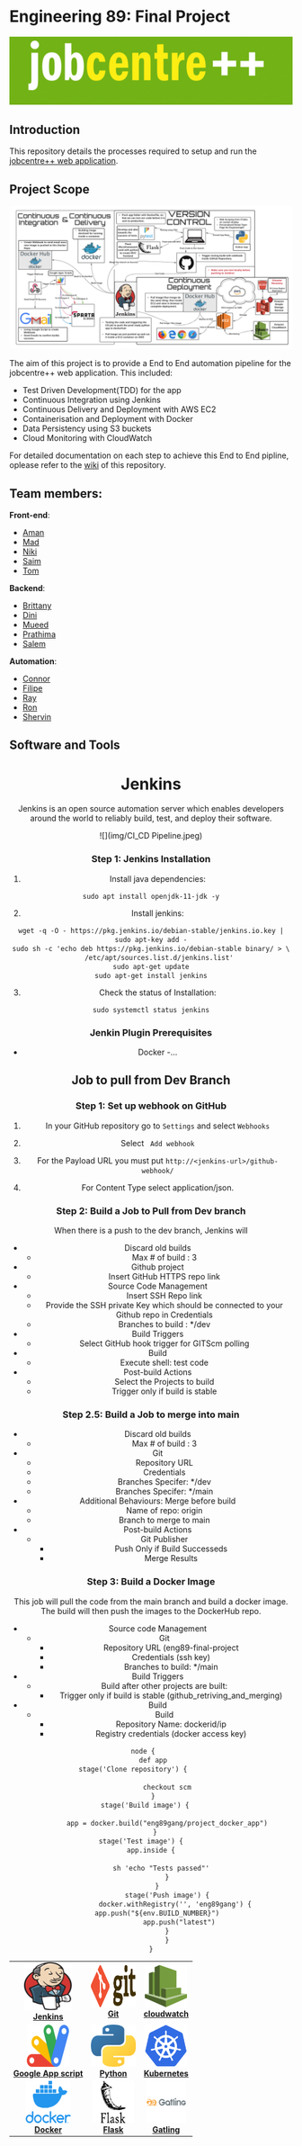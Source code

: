 # Engineering 89: Final Project 
![logo](img/logos/job_centre_logo.png)

## Introduction 

This repository details the processes required to setup and run the [jobcentre++ web application](https://github.com/engineering89-final-project/jcpp). 

## Project Scope  
![img](img/ci_cd_diagram.png)

The aim of this project is to provide a End to End automation pipeline for the jobcentre++ web application. This included:

- Test Driven Development(TDD) for the app
- Continuous Integration using Jenkins
- Continuous Delivery and Deployment with AWS EC2 
- Containerisation and Deployment with Docker 
- Data Persistency using S3 buckets
- Cloud Monitoring with CloudWatch

For detailed documentation on each step to achieve this End to End pipline, oplease refer to the [wiki](https://github.com/brittanyharrison/final_project_backend/wiki) of this repository.  

## Team members:

**Front-end**:
- [Aman](https://github.com/Ahhhh-man) 
- [Mad](https://github.com/monotiller)
- [Niki](https://github.com/NikiNikiforidi)
- [Saim](https://github.com/saim22r)
- [Tom](https://github.com/twilliams9397)

**Backend**:
- [Brittany](https://github.com/brittanyharrison)
- [Dini](https://github.com/DiniH1)
- [Mueed](https://github.com/mueed-shah)
- [Prathima](https://github.com/prathimaautomation)
- [Salem](https://github.com/SBenkhelfaSparta) 

**Automation**:
- [Connor](https://github.com/connorHayler)
- [Filipe](https://github.com/Filipe-Seixas) 
- [Ray](https://github.com/RayWLMo)
- [Ron](https://github.com/rurbonas)
- [Shervin](https://github.com/S-ghanbary98) 

## Software and Tools

<!-- ALL-TOPICS-LIST:START -->
<!-- prettier-ignore-start -->
<!-- markdownlint-disable -->
<center>
<table>
  <tr>
    <td align="center"><a href="#jenkins"><img src="img/logos/Jenkins_logo.svg.png" width="85px;" height="85px;" alt="Jenkins"/><br /><b>Jenkins</b></a></td>
    <td align="center"><a href="#git"><img src="img/logos/1280px-Git-logo.svg.png" width="80px;" height="75px;" alt="Git"/><br /><b>Git</b></a></td>
    <td align="center"><a href="#cloudwatch"><img src="img/logos/aws-cloudwatch-logo-png-transparent.png" width="75px;" height="75px;" alt="cloudwatch"/><br /><b>cloudwatch</b></a></td>

  </tr>
  <tr>
    <td align="center"><a href="#Google app scripts"><img src="img/logos/google-apps-script-logo-BDEAA5E2DF-seeklogo.com.png" width="75px;" height="75px;" alt="coding"/><br /><b>Google App script</b></a></td>
    <td align="center"><a href="#python"><img src="img/logos/1024px-Python-logo-notext.svg.png" width="80px;" height="75px;" alt="Python"/><br /><b>Python</b></a></td>
    <td align="center"><a href="#kubernetes"><img src="img/logos/1200px-Kubernetes_logo_without_workmark.svg.png" width="75px;" height="75px;" alt="kubernetes"/><br /><b>Kubernetes</b></a></td>
  </tr>
  <tr>
    <td align="center"><a href="#docker"><img src="img/logos/docker_logo.png" width="80x;" height="75px;" alt="Docker"/><br /><b>Docker</b></a></td>
    <td align="center"><a href="#flask"><img src="img/logos/flask-logo.png" width="75x;" height="75px;" alt="Flask"/><br /><b>Flask</b></a></td>
    <td align="center"><a href="#gatling"><img src="img/logos/gatling.png" width="70px;" height="75px;" alt="Gatling"/><br /><b>Gatling</b></a></td>
  </tr>
  
  
  

# Jenkins 
Jenkins is an open source automation server which enables developers around the world to reliably build, test, and deploy their software.

![](img/CI_CD Pipeline.jpeg)
### Step 1: Jenkins Installation


1. Install java dependencies:

```shell
sudo apt install openjdk-11-jdk -y
```

2. Install jenkins:

```shell
wget -q -O - https://pkg.jenkins.io/debian-stable/jenkins.io.key | sudo apt-key add -
sudo sh -c 'echo deb https://pkg.jenkins.io/debian-stable binary/ > \
    /etc/apt/sources.list.d/jenkins.list'
sudo apt-get update
sudo apt-get install jenkins
```

3. Check the status of Installation:
```shell
sudo systemctl status jenkins
```
### Jenkin Plugin Prerequisites 
- Docker 
-...


## Job to pull from Dev Branch 

### Step 1: Set up webhook on GitHub

1. In your GitHub repository go to `Settings` and select `Webhooks` 

2. Select ` Add webhook` 

3. For the Payload URL you must put `http://<jenkins-url>/github-webhook/`

4. For Content Type select application/json. 

### Step 2: Build a Job to Pull from Dev branch  

When there is a push to the dev branch, Jenkins will 

- Discard old builds 
    - Max # of build : 3
- Github project
    - Insert GitHub HTTPS repo link
- Source Code Management
    - Insert SSH Repo link
    - Provide the SSH private Key which should be connected to your Github repo in Credentials
    - Branches to build : */dev
- Build Triggers
    - Select GitHub hook trigger for GITScm polling
- Build 
    - Execute shell: test code 
- Post-build Actions
    - Select the Projects to build 
    - Trigger only if build is stable

### Step 2.5: Build a Job to merge into main
- Discard old builds 
    - Max # of build : 3
- Git
    - Repository URL
    - Credentials
    - Branches Specifer: */dev
    - Branches Specifer: */main
- Additional Behaviours: Merge before build
    - Name of repo: origin
    - Branch to merge to main
- Post-build Actions
    - Git Publisher
        - Push Only if Build Successeds
        - Merge Results

### Step 3: Build a Docker Image 
This job will pull the code from the main branch and build a docker image. The build will then push the images to the DockerHub repo.
- Source code Management
    - Git
        - Repository URL (eng89-final-project
        - Credentials (ssh key)
        - Branches to build: */main
- Build Triggers
    - Build after other projects are built:
         - Trigger only if build is stable (github_retriving_and_merging)
- Build
    - Build
        - Repository Name: dockerid/ip
        - Registry credentials (docker access key)

```Jenkinsfile
node {    
      def app     
      stage('Clone repository') {               
             
            checkout scm    
      }     
      stage('Build image') {         
       
            app = docker.build("eng89gang/project_docker_app")    
       }     
      stage('Test image') {           
            app.inside {            
             
             sh 'echo "Tests passed"'        
            }    
        }     
        stage('Push image') {
            docker.withRegistry('', 'eng89gang') {
               app.push("${env.BUILD_NUMBER}")            
               app.push("latest") 
            }    
        }
}
```



